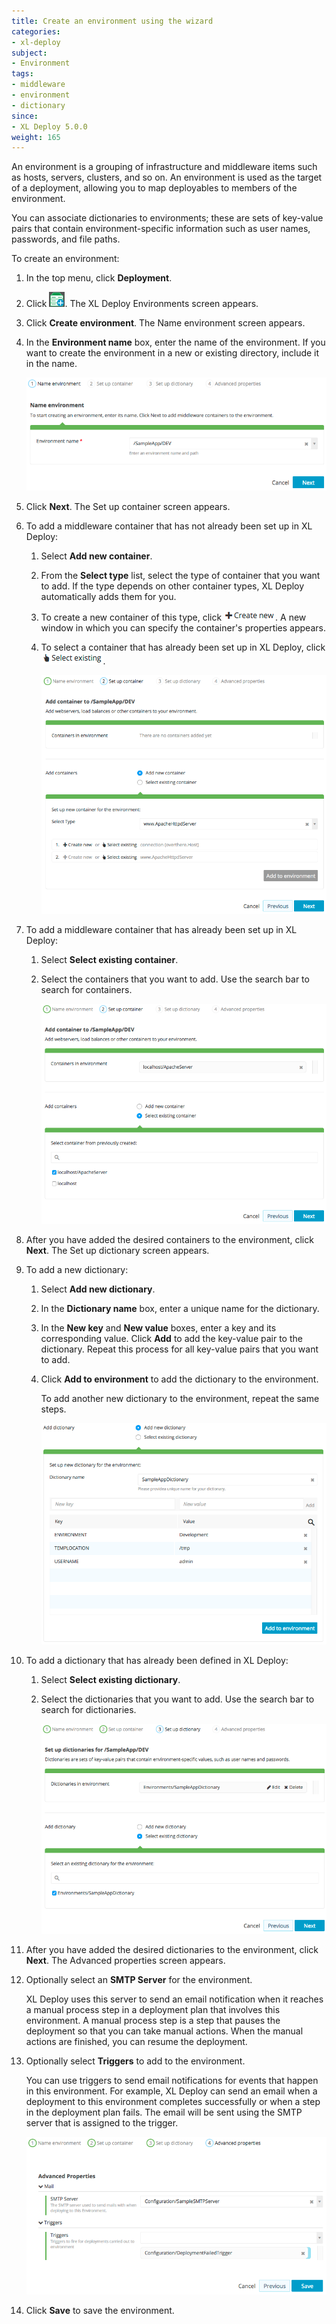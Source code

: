 ```yaml
---
title: Create an environment using the wizard
categories:
- xl-deploy
subject:
- Environment
tags:
- middleware
- environment
- dictionary
since:
- XL Deploy 5.0.0
weight: 165
---
```


An environment is a grouping of infrastructure and middleware items such as hosts, servers, clusters, and so on. An environment is used as the target of a deployment, allowing you to map deployables to members of the environment.

You can associate dictionaries to environments; these are sets of key-value pairs that contain environment-specific information such as user names, passwords, and file paths.

To create an environment:

1. In the top menu, click **Deployment**.
1. Click ![Add environment](/images/button_add_environment.png). The XL Deploy Environments screen appears.
1. Click **Create environment**. The Name environment screen appears.
1. In the **Environment name** box, enter the name of the environment. If you want to create the environment in a new or existing directory, include it in the name.

    ![Name environment](images/create-environment-step-1-name.png)

1. Click **Next**. The Set up container screen appears.
1. To add a middleware container that has not already been set up in XL Deploy:
    1. Select **Add new container**.
    1. From the **Select type** list, select the type of container that you want to add. If the type depends on other container types, XL Deploy automatically adds them for you.
    1. To create a new container of this type, click ![Create new](/images/button_create_new.png). A new window in which you can specify the container's properties appears.
    1. To select a container that has already been set up in XL Deploy, click ![Select existing](/images/button_select_existing.png).

        ![Add new container](images/create-environment-step-2-containers-new.png)

1. To add a middleware container that has already been set up in XL Deploy:
    1. Select **Select existing container**.
    1. Select the containers that you want to add. Use the search bar to search for containers.

        ![Select existing container](images/create-environment-step-2-containers-existing.png)

1. After you have added the desired containers to the environment, click **Next**. The Set up dictionary screen appears.
1. To add a new dictionary:
    1. Select **Add new dictionary**.
    1. In the **Dictionary name** box, enter a unique name for the dictionary.
    1. In the **New key** and **New value** boxes, enter a key and its corresponding value. Click **Add** to add the key-value pair to the dictionary. Repeat this process for all key-value pairs that you want to add.
    1. Click **Add to environment** to add the dictionary to the environment.

        To add another new dictionary to the environment, repeat the same steps.

        ![Add new dictionary](images/create-environment-step-3-dictionaries-new.png)

1. To add a dictionary that has already been defined in XL Deploy:
    1. Select **Select existing dictionary**.
    1. Select the dictionaries that you want to add. Use the search bar to search for dictionaries.

        ![Add new dictionary](images/create-environment-step-3-dictionaries-existing.png)

1. After you have added the desired dictionaries to the environment, click **Next**. The Advanced properties screen appears.
1. Optionally select an **SMTP Server** for the environment.

    XL Deploy uses this server to send an email notification when it reaches a manual process step in a deployment plan that involves this environment. A manual process step is a step that pauses the deployment so that you can take manual actions. When the manual actions are finished, you can resume the deployment.

1. Optionally select **Triggers** to add to the environment.

    You can use triggers to send email notifications for events that happen in this environment. For example, XL Deploy can send an email when a deployment to this environment completes successfully or when a step in the deployment plan fails. The email will be sent using the SMTP server that is assigned to the trigger.

    ![Advanced environment properties](images/create-environment-step-4-advanced.png)

1. Click **Save** to save the environment.
